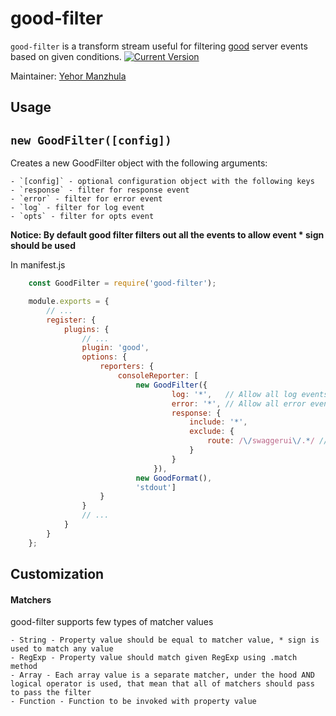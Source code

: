 # good-filter

`good-filter` is a transform stream useful for filtering [good](https://github.com/hapijs/good) server events based on given conditions.
[![Current Version](https://img.shields.io/npm/v/good-filter.svg)](https://www.npmjs.com/package/good-filter)

Maintainer: [Yehor Manzhula][author-github]

## Usage

## `new GoodFilter([config])`
Creates a new GoodFilter object with the following arguments:

    - `[config]` - optional configuration object with the following keys
    - `response` - filter for response event 
    - `error` - filter for error event
    - `log` - filter for log event
    - `opts` - filter for opts event

**Notice: By default good filter filters out all the events to allow event * sign should be used**

In manifest.js

```javascript
    const GoodFilter = require('good-filter');

    module.exports = {
        // ...
        register: {
            plugins: {
                // ...
                plugin: 'good',
                options: {
                    reporters: {
                        consoleReporter: [
                            new GoodFilter({
                                    log: '*',   // Allow all log events
                                    error: '*', // Allow all error events
                                    response: {
                                        include: '*', 
                                        exclude: {
                                            route: /\/swaggerui\/.*/ // Route property should match regexp
                                        }
                                    }
                                }),
                            new GoodFormat(),
                            'stdout']
                    } 
                }
                // ...
            }
        }
    };
```

## Customization

#### Matchers
good-filter supports few types of matcher values

    - String - Property value should be equal to matcher value, * sign is used to match any value
    - RegExp - Property value should match given RegExp using .match method 
    - Array - Each array value is a separate matcher, under the hood AND logical operator is used, that mean that all of matchers should pass to pass the filter 
    - Function - Function to be invoked with property value


[author-github]: <https://github.com/yehor-manzhula>